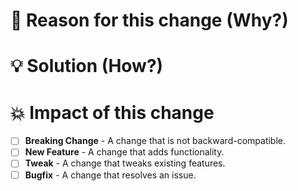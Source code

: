 # 🤔 Reason for this change (Why?)

# 💡 Solution (How?)

# 💥 Impact of this change

- [ ] **Breaking Change** - A change that is not backward-compatible.
- [ ] **New Feature** - A change that adds functionality.
- [ ] **Tweak** - A change that tweaks existing features.
- [ ] **Bugfix** - A change that resolves an issue.
